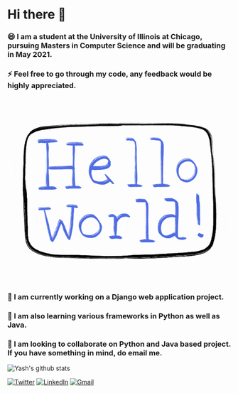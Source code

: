 # Hi there 👋

### 😄 I am a student at the University of Illinois at Chicago, pursuing Masters in Computer Science and will be graduating in May 2021.
### ⚡ Feel free to go through my code, any feedback would be highly appreciated.

![Hello World!](hello_world.gif)

### 🔭 I am currently working on a Django web application project.
### 🌱 I am also learning various frameworks in Python as well as Java.
### 👯 I am looking to collaborate on Python and Java based project. If you have something in mind, do email me.

![Yash's github stats](https://github-readme-stats.vercel.app/api?username=yashchitre03)

[![Twitter](https://img.shields.io/badge/Twitter-1DA1F2?style=for-the-badge&logo=twitter&logoColor=white)](https://twitter.com/yashchitre03)
[![LinkedIn](https://img.shields.io/badge/LinkedIn-0077B5?style=for-the-badge&logo=linkedin&logoColor=white)](https://linkedin.com/in/yashchitre03)
[![Gmail](https://img.shields.io/badge/Gmail-D14836?style=for-the-badge&logo=gmail&logoColor=white)](mailto:ychitr2@uic.edu?subject=Github)
